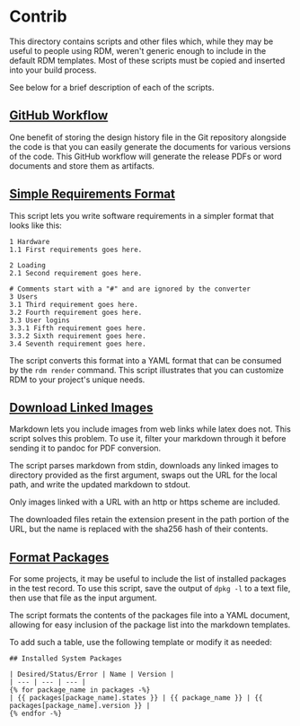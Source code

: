 # Contrib

This directory contains scripts and other files which, while they may be useful to people using RDM, weren't generic enough to include in the default RDM templates. Most of these scripts must be copied and inserted into your build process.

See below for a brief description of each of the scripts.

## [GitHub Workflow](https://github.com/innolitics/rdm/tree/main/contrib/github_workflow.yml)

One benefit of storing the design history file in the Git repository alongside the code is that you can easily generate the documents for various versions of the code. This GitHub workflow will generate the release PDFs or word documents and store them as artifacts.

## [Simple Requirements Format](https://github.com/innolitics/rdm/tree/main/contrib/convert_requirements.py)

This script lets you write software requirements in a simpler format that looks like this:

```
1 Hardware
1.1 First requirements goes here.

2 Loading
2.1 Second requirement goes here.

# Comments start with a "#" and are ignored by the converter
3 Users
3.1 Third requirement goes here.
3.2 Fourth requirement goes here.
3.3 User logins
3.3.1 Fifth requirement goes here.
3.3.2 Sixth requirement goes here.
3.4 Seventh requirement goes here.
```

The script converts this format into a YAML format that can be consumed by the `rdm render` command. This script illustrates that you can customize RDM to your project's unique needs.

## [Download Linked Images](https://github.com/innolitics/rdm/tree/main/contrib/download_images.py)

Markdown lets you include images from web links while latex does not. This script solves this problem. To use it, filter your markdown through it before sending it to pandoc for PDF conversion.

The script parses markdown from stdin, downloads any linked images to directory provided as the first argument, swaps out the URL for the local path, and write the updated markdown to stdout.

Only images linked with a URL with an http or https scheme are included.

The downloaded files retain the extension present in the path portion of the URL, but the name is replaced with the sha256 hash of their contents.

## [Format Packages](https://github.com/innolitics/rdm/tree/main/contrib/format_packages.py)

For some projects, it may be useful to include the list of installed packages in the test record. To use this script, save the output of `dpkg -l` to a text file, then use that file as the input argument.

The script formats the contents of the packages file into a YAML document, allowing for easy inclusion of the package list into the markdown templates.

To add such a table, use the following template or modify it as needed:

```
## Installed System Packages

| Desired/Status/Error | Name | Version |
| --- | --- | --- |
{% for package_name in packages -%}
| {{ packages[package_name].states }} | {{ package_name }} | {{ packages[package_name].version }} |
{% endfor -%}
```
